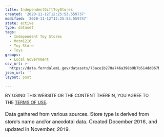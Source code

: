 ```yaml
---
title: IndependentGiftToyStores
created: '2020-11-12T12:25:53.559737'
modified: '2020-11-12T12:25:53.559747'
state: active
type: dataset
tags:
  - Independent Toy Stores
  - Motm1216
  - Toy Store
  - Toys
groups:
  - Local Government
csv_url: >-
  https://data.ferndalemi.gov/datasets/73ace1b270a746a398b9b7b514dd067b_0.csv?outSR=%7B%22latestWkid%22%3A2253%2C%22wkid%22%3A2253%7D
json_url: ''
layout: post

---
```

<p>BY USING THIS WEBSITE OR THE CONTENT THEREIN, YOU AGREE TO THE <u><a href='https://www.oakgov.com/open-data-terms'>TERMS OF USE</a></u><span style='font-family:&quot;Avenir Next W01&quot;, &quot;Avenir Next W00&quot;, &quot;Avenir Next&quot;, Avenir, &quot;Helvetica Neue&quot;, Helvetica, Arial, sans-serif; font-size:17px;'>.</span></p><p><span style='font-family:&quot;Avenir Next W01&quot;, &quot;Avenir Next W00&quot;, &quot;Avenir Next&quot;, Avenir, &quot;Helvetica Neue&quot;, Helvetica, Arial, sans-serif; font-size:17px;'>Data gathered from various sources. Store type is derived from store's name and/or anecdotal data. Created December 2016, and updated in November, 2019.</span></p>
